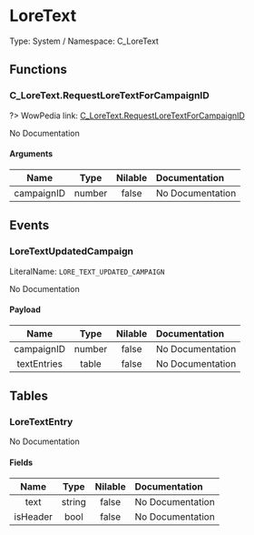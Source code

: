 # LoreText

Type: System / Namespace: C_LoreText

## Functions

### C_LoreText.RequestLoreTextForCampaignID
?> WowPedia link: [C_LoreText.RequestLoreTextForCampaignID](https://wow.gamepedia.com/API_C_LoreText.RequestLoreTextForCampaignID)

No Documentation

#### Arguments
|Name|Type|Nilable|Documentation|
|:---:|:---:|:---:|:---|
|campaignID|number|false|No Documentation|
## Events

### LoreTextUpdatedCampaign
LiteralName: `LORE_TEXT_UPDATED_CAMPAIGN`

No Documentation

#### Payload
|Name|Type|Nilable|Documentation|
|:---:|:---:|:---:|:---|
|campaignID|number|false|No Documentation|
|textEntries|table|false|No Documentation|
## Tables

### LoreTextEntry

No Documentation

#### Fields
|Name|Type|Nilable|Documentation|
|:---:|:---:|:---:|:---|
|text|string|false|No Documentation|
|isHeader|bool|false|No Documentation|